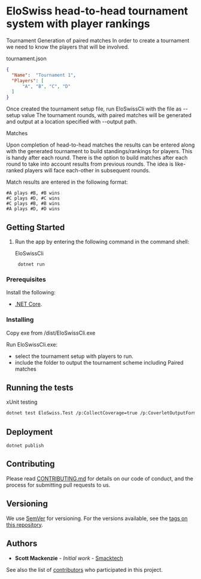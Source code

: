 # EloSwiss head-to-head tournament system with player rankings

Tournament Generation of paired matches
In order to create a tournament we need to know the players that will be involved.

tournament.json
```json
{
  "Name":  "Tournament 1", 
  "Players": [
      "A", "B", "C", "D"
  ]
}
```

Once created the tournament setup file, run EloSwissCli with the file as --setup value
The tournament rounds, with paired matches will be generated and output at a location 
specified with --output path.

Matches

Upon completion of head-to-head matches the results can be entered along with the generated
tournament to build standings/rankings for players. This is handy after each round.
There is the option to build matches after each round to take into account results from previous
rounds. The idea is like-ranked players will face each-other in subsequent rounds.

Match results are entered in the following format:

```csv
#A plays #B, #B wins
#C plays #D, #C wins
#C plays #B, #B wins
#A plays #D, #D wins
```

## Getting Started

1. Run the app by entering the following command in the command shell:

    EloSwissCli
   ```console
    dotnet run
   ```

### Prerequisites

Install the following:

- [.NET Core](https://dotnet.microsoft.com/download).

### Installing

Copy exe from /dist/EloSwissCli.exe

Run EloSwissCli.exe:
- select the tournament setup with players to run.
- include the folder to output the tournament scheme including Paired matches

## Running the tests

xUnit testing

```bash
dotnet test EloSwiss.Test /p:CollectCoverage=true /p:CoverletOutputFormat=opencover
```

## Deployment

```
dotnet publish
```

## Contributing

Please read [CONTRIBUTING.md](https://gist.github.com/PurpleBooth/b24679402957c63ec426) for details on our code of conduct, and the process for submitting pull requests to us.

## Versioning

We use [SemVer](http://semver.org/) for versioning. For the versions available, see the [tags on this repository](https://github.com/your/project/tags). 

## Authors

* **Scott Mackenzie** - *Initial work* - [Smacktech](https://github.com/smacken)

See also the list of [contributors](https://github.com/smacken/templated/contributors) who participated in this project.
